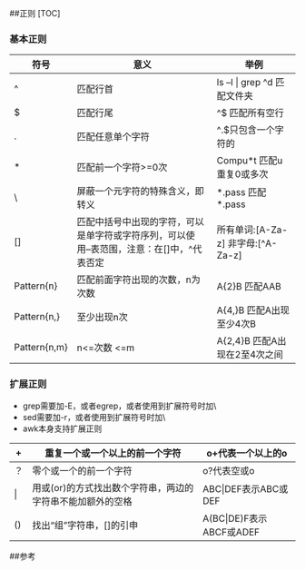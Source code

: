##正则
[TOC]

### 基本正则

| 符号             | 意义                                       | 举例                                  |
| -------------- | ---------------------------------------- | ----------------------------------- |
| ^              | 匹配行首                                     | ls  –l \| grep  ^d            匹配文件夹 |
| $              | 匹配行尾                                     | ^$ 匹配所有空行                           |
| .              | 匹配任意单个字符                                 | ^.$只包含一个字符的                         |
| *              | 匹配前一个字符>=0次                              | Compu*t  匹配u重复0或多次                  |
| \              | 屏蔽一个元字符的特殊含义，即转义                         | \*\.pass 匹配*.pass                   |
| []             | 匹配中括号中出现的字符，可以是单字符或字符序列，可以使用–表范围，注意：在[]中，^代表否定 | 所有单词:[A-Za-z]  非字母:[^A-Za-z]        |
| Pattern\{n\}   | 匹配前面字符出现的次数，n为次数                         | A\{2\}B  匹配AAB                      |
| Pattern\{n,\}  | 至少出现n次                                   | A\{4,\}B  匹配A出现至少4次B                |
| Pattern\{n,m\} | n<=次数 <=m                                | A\{2,4\}B 匹配A出现在2至4次之间              |

### 扩展正则

- grep需要加-E，或者egrep，或者使用到扩展符号时加\
- sed需要加-r，或者使用到扩展符号时加\
- awk本身支持扩展正则

| +    | 重复一个或一个以上的前一个字符                 | o+代表一个以上的o            |
| ---- | ------------------------------- | --------------------- |
| ？    | 零个或一个的前一个字符                     | o?代表空或o               |
| \|   | 用或(or)的方式找出数个字符串，两边的字符串不能加额外的空格 | ABC\|DEF表示ABC或DEF     |
| ()   | 找出“组”字符串，[]的引申                  | A(BC\|DE)F表示ABCF或ADEF |

 ##参考